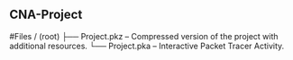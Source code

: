 ## CNA-Project
#Files
/ (root)
├── Project.pkz – Compressed version of the project with additional resources.
└── Project.pka – Interactive Packet Tracer Activity.
